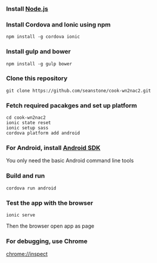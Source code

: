 ### Install [Node.js](https://nodejs.org/)

### Install Cordova and Ionic using npm
```
npm install -g cordova ionic
```

### Install gulp and bower
```
npm install -g gulp bower
```

### Clone this repository
```
git clone https://github.com/seanstone/cook-wn2nac2.git
```

### Fetch required pacakges and set up platform
```
cd cook-wn2nac2
ionic state reset
ionic setup sass
cordova platform add android
```

### For Android, install [Android SDK](https://developer.android.com/studio/index.html)
You only need the basic Android command line tools

### Build and run
```
cordova run android
```
### Test the app with the browser
```
ionic serve
```
Then the browser open app as page

### For debugging, use Chrome
[chrome://inspect](chrome://inspect)
